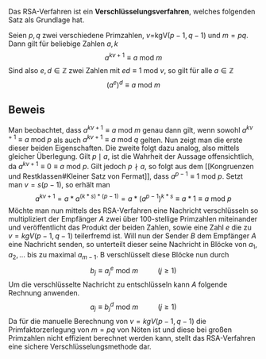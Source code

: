 Das RSA-Verfahren ist ein **Verschlüsselungsverfahren**, welches folgenden Satz als Grundlage hat.

Seien $p,q$ zwei verschiedene Primzahlen, $v=$kgV$(p-1,q-1)$ und $m=pq$. Dann gilt für beliebige Zahlen $a,k$
$$
a^{kv+1}\equiv a\text{ mod }m
$$
Sind also $e,d \in \mathbb{Z}$ zwei Zahlen mit $ed \equiv 1 \text{ mod }v$, so gilt für alle $a \in \mathbb{Z}$
$$
(a^e)^d \equiv a \text{ mod }m
$$
## Beweis
Man beobachtet, dass $a^{kv+1} \equiv a \text{ mod }m$ genau dann gilt, wenn sowohl $a^{kv+1} \equiv a \text{ mod }p$ als auch $a^{kv+1} \equiv a \text{ mod }q$ gelten. Nun zeigt man die erste dieser beiden Eigenschaften. Die zweite folgt dazu analog, also mittels gleicher Überlegung.
Gilt $p \mid a$, ist die Wahrheit der Aussage offensichtlich, da $a^{kv+1}\equiv 0 \equiv a \text{ mod }p$. Gilt jedoch $p\nmid a$, so folgt aus dem [[Kongruenzen und Restklassen#Kleiner Satz von Fermat]], dass $a^{p-1}\equiv 1 \text{ mod }p$. Setzt man $v=s(p-1)$, so erhält man
$$
a^{kv+1}=a*a^{(k*s)*(p-1)}= a*(a^{p-1})^{k*s} \equiv a*1 \equiv a \text{ mod }p
$$
Möchte man nun mittels des RSA-Verfahren eine Nachricht verschlüsseln so multipliziert der Empfänger $A$ zwei über 100-stellige Primzahlen miteinander und veröffentlicht das Produkt der beiden Zahlen, sowie eine Zahl $e$ die zu $v=kgV(p-1,q-1)$ teilerfremd ist. Will nun der Sender $B$ dem Empfänger $A$ eine Nachricht senden, so unterteilt dieser seine Nachricht in Blöcke von $a_{1},a_{2},\dots$ bis zu maximal $a_{m-1}$. B verschlüsselt diese Blöcke nun durch
$$
b_{j}\equiv a_{j}^e \text{ mod }m ~~~~~~~~~~(j\geq1)
$$
Um die verschlüsselte Nachricht zu entschlüsseln kann $A$ folgende Rechnung anwenden.
$$
a_{j}\equiv b_{j}^d \text{ mod }m ~~~~~~~~~~(j\geq 1)
$$
Da für die manuelle Berechnung von $v=kgV(p-1,q-1)$ die Primfaktorzerlegung von $m=pq$ von Nöten ist und diese bei großen Primzahlen nicht effizient berechnet werden kann, stellt das RSA-Verfahren eine sichere Verschlüsselungsmethode dar.
